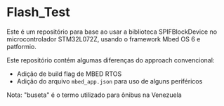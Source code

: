 # Flash_Test 
Este é um repositório para base ao usar a biblioteca SPIFBlockDevice no microcontrolador STM32L072Z, usando o framework Mbed OS 6 e patformio.

Este repositório contém algumas diferenças do approach convencional:

* Adição de build flag de MBED RTOS
* Adição do arquivo ``` mbed_app.json ``` para uso de alguns periféricos

Nota: "buseta" é o termo utilizado para ônibus na Venezuela
